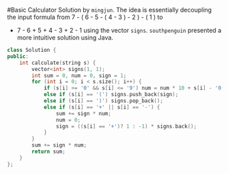 #Basic Calculator
Solution by `mingjun`. The idea is essentially decoupling the input formula from
7 - ( 6 - 5 - ( 4 - 3 ) - 2 ) - ( 1 )
to
+ 7 - 6 + 5 + 4 - 3 + 2 - 1
using the vector `signs`. `southpenguin` presented a more intuitive solution using Java.

```C++
class Solution {
public:
    int calculate(string s) {
        vector<int> signs(1, 1);
        int sum = 0, num = 0, sign = 1;
        for (int i = 0; i < s.size(); i++) {
            if (s[i] >= '0' && s[i] <= '9') num = num * 10 + s[i] - '0';
            else if (s[i] == '(') signs.push_back(sign);
            else if (s[i] == ')') signs.pop_back();
            else if (s[i] == '+' || s[i] == '-') {
                sum += sign * num;
                num = 0;
                sign = ((s[i] == '+')? 1 : -1) * signs.back();
            }
        }
        sum += sign * num;
        return sum;
    }
};
```